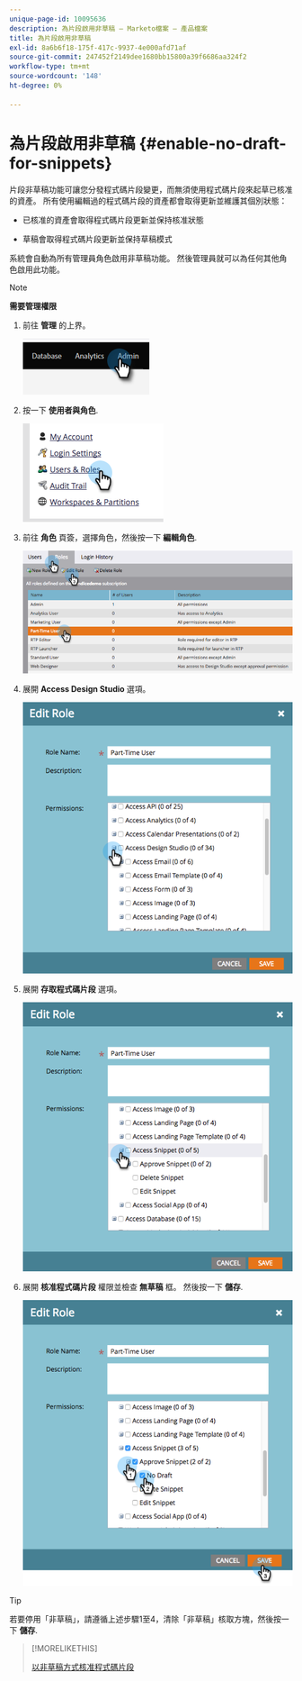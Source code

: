 ```yaml
---
unique-page-id: 10095636
description: 為片段啟用非草稿 — Marketo檔案 — 產品檔案
title: 為片段啟用非草稿
exl-id: 8a6b6f18-175f-417c-9937-4e000afd71af
source-git-commit: 247452f2149dee1680bb15800a39f6686aa324f2
workflow-type: tm+mt
source-wordcount: '148'
ht-degree: 0%

---
```


# 為片段啟用非草稿 {#enable-no-draft-for-snippets}

片段非草稿功能可讓您分發程式碼片段變更，而無須使用程式碼片段來起草已核准的資產。 所有使用編輯過的程式碼片段的資產都會取得更新並維護其個別狀態：

* 已核准的資產會取得程式碼片段更新並保持核准狀態

* 草稿會取得程式碼片段更新並保持草稿模式

系統會自動為所有管理員角色啟用非草稿功能。 然後管理員就可以為任何其他角色啟用此功能。

>[!NOTE]
>
>**需要管理權限**

1. 前往 **管理** 的上界。

   ![](assets/enable-no-draft-for-snippets-1.png)

1. 按一下 **使用者與角色**.

   ![](assets/enable-no-draft-for-snippets-2.png)

1. 前往 **角色** 頁簽，選擇角色，然後按一下 **編輯角色**.

   ![](assets/enable-no-draft-for-snippets-3.png)

1. 展開 **Access Design Studio** 選項。

   ![](assets/enable-no-draft-for-snippets-4.png)

1. 展開 **存取程式碼片段** 選項。

   ![](assets/enable-no-draft-for-snippets-5.png)

1. 展開 **核准程式碼片段** 權限並檢查 **無草稿** 框。 然後按一下 **儲存**.

   ![](assets/enable-no-draft-for-snippets-6.png)

>[!TIP]
>
>若要停用「非草稿」，請遵循上述步驟1至4，清除「非草稿」核取方塊，然後按一下 **儲存**.

>[!MORELIKETHIS]
>
>[以非草稿方式核准程式碼片段](/help/marketo/product-docs/personalization/segmentation-and-snippets/snippets/approve-a-snippet-with-no-draft.md)

